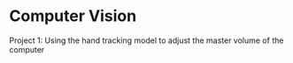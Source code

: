 # Computer Vision

Project 1:
Using the hand tracking model to adjust the master volume of the computer
